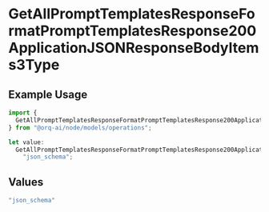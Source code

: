 # GetAllPromptTemplatesResponseFormatPromptTemplatesResponse200ApplicationJSONResponseBodyItems3Type

## Example Usage

```typescript
import {
  GetAllPromptTemplatesResponseFormatPromptTemplatesResponse200ApplicationJSONResponseBodyItems3Type,
} from "@orq-ai/node/models/operations";

let value:
  GetAllPromptTemplatesResponseFormatPromptTemplatesResponse200ApplicationJSONResponseBodyItems3Type =
    "json_schema";
```

## Values

```typescript
"json_schema"
```